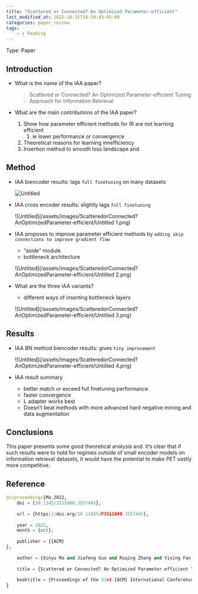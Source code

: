 ```yaml
---
title: "Scattered or Connected? An Optimized Parameter-efficient"
last_modified_at: 2022-10-31T18:39:43-05:00
categories: paper_review
tags:
    - : Reading
---
```

Type: Paper

## Introduction

- What is the name of the IAA paper?
    
    > Scattered or Connected? An Optimized Parameter-efficient
    Tuning Approach for Information Retrieval
    > 
    
- What are the main contributions of the IAA paper?
    1. Show how parameter efficient methods for IR are not learning efficient
        1. ie lower performance or convergence
    2. Theoretical reasons for learning innefficiency
    3. Insertion method to smooth loss landscape and 

## Method

- IAA biencoder results: lags `full finetuning` on many datasets
    
    ![Untitled](/assets/images/ScatteredorConnected?AnOptimizedParameter-efficient/Untitled.png)
    
- IAA cross encoder results: slightly lags `full finetuning`
    
    ![Untitled](/assets/images/ScatteredorConnected?AnOptimizedParameter-efficient/Untitled 1.png)
    

- IAA proposes to improve parameter efficient methods by `adding skip connections to improve gradient flow`
    - “aside” module
    - bottleneck architecture
    
    ![Untitled](/assets/images/ScatteredorConnected?AnOptimizedParameter-efficient/Untitled 2.png)
    
- What are the three IAA variants?
    - different ways of inserting bottleneck layers
    
    ![Untitled](/assets/images/ScatteredorConnected?AnOptimizedParameter-efficient/Untitled 3.png)
    

## Results

- IAA BN method biencoder results: gives `tiny improvement`
    
    ![Untitled](/assets/images/ScatteredorConnected?AnOptimizedParameter-efficient/Untitled 4.png)
    
- IAA result summary
    - better match or exceed full finetuning performance
    - faster convergence
    - L adapter works best
    - Doesn’t beat methods with more advanced hard negative mining and data augmentation

## Conclusions

This paper presents some good theoretical analysis and. It’s clear that if such results were to hold for regimes outside of small encoder models on information retrieval datasets, it would have the potential to make PET vastly more competitive. 

## Reference

```python
@inproceedings{Ma_2022,
	doi = {10.1145/3511808.3557445},
  
	url = {https://doi.org/10.1145%2F3511808.3557445},
  
	year = 2022,
	month = {oct},
  
	publisher = {{ACM}
},
  
	author = {Xinyu Ma and Jiafeng Guo and Ruqing Zhang and Yixing Fan and Xueqi Cheng},
  
	title = {Scattered or Connected? An Optimized Parameter-efficient Tuning Approach for Information Retrieval},
  
	booktitle = {Proceedings of the 31st {ACM} International Conference on Information and Knowledge Management}
}
```